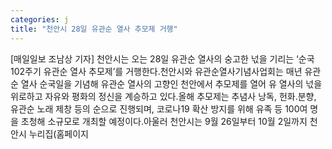 ```yaml
---
categories: j
title: "천안시 28일 유관순 열사 추모제 거행"
---
```

[매일일보 조남상 기자] 천안시는 오는 28일 유관순 열사의 숭고한 넋을 기리는 ‘순국 102주기 유관순 열사 추모제’를 거행한다.천안시와 유관순열사기념사업회는 매년 유관순 열사 순국일을 기념해 유관순 열사의 고향인 천안에서 추모제를 열어 유 열사의 넋을 위로하고 자유와 평화의 정신을 계승하고 있다.올해 추모제는 추념사 낭독, 헌화․분향, 유관순 노래 제창 등의 순으로 진행되며, 코로나19 확산 방지를 위해 유족 등 100여 명을 초청해 소규모로 개최할 예정이다.아울러 천안시는 9월 26일부터 10월 2일까지 천안시 누리집(홈페이지